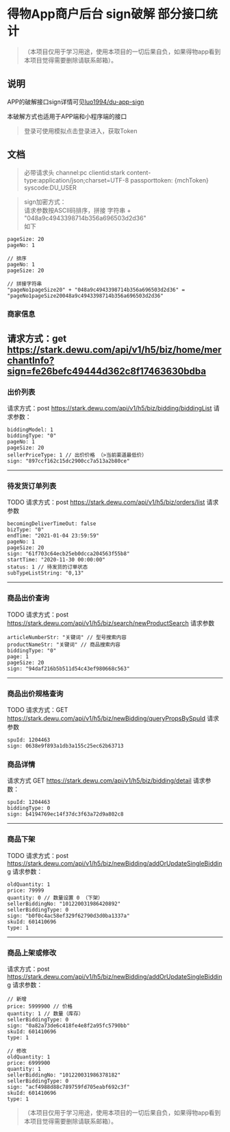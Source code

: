 # 得物App商户后台 sign破解 部分接口统计

>（本项目仅用于学习用途，使用本项目的一切后果自负，如果得物app看到本项目觉得需要删除请联系邮箱）。

## 说明
APP的破解接口sign详情可见[luo1994/du-app-sign](https://github.com/luo1994/du-app-sign)

本破解方式也适用于APP端和小程序端的接口

> 登录可使用模拟点击登录进入，获取Token
## 文档

 > 必带请求头
channel:pc
clientid:stark
content-type:application/json;charset=UTF-8
passporttoken: {mchToken}
syscode:DU_USER

> sign加密方式：<br/> 请求参数按ASCII码排序，拼接 字符串 + "048a9c4943398714b356a696503d2d36" <br/>如下

```
pageSize: 20
pageNo: 1

// 排序
pageNo: 1
pageSize: 20

// 拼接字符串
"pageNo1pageSize20" + "048a9c4943398714b356a696503d2d36" = "pageNo1pageSize20048a9c4943398714b356a696503d2d36"
```

### 商家信息
请求方式：get
https://stark.dewu.com/api/v1/h5/biz/home/merchantInfo?sign=fe26befc49444d362c8f17463630bdba
---
### 出价列表
请求方式：post
https://stark.dewu.com/api/v1/h5/biz/bidding/biddingList
请求参数：
```
biddingModel: 1
biddingType: "0"
pageNo: 1
pageSize: 20
sellerPriceType: 1 // 出价价格 （>当前渠道最低价）
sign: "897ccf162c15dc2900cc7a513a2b80ce"
```
---
### 待发货订单列表
TODO
请求方式：post
https://stark.dewu.com/api/v1/h5/biz/orders/list
请求参数
```
becomingDeliverTimeOut: false
bizType: "0"
endTime: "2021-01-04 23:59:59"
pageNo: 1
pageSize: 20
sign: "61f703c64ecb25eb0dcca204563f55b8"
startTime: "2020-11-30 00:00:00"
status: 1 // 待发货的订单状态
subTypeListString: "0,13"
```
---
### 商品出价查询
TODO
请求方式：post
https://stark.dewu.com/api/v1/h5/biz/search/newProductSearch
请求参数
```
articleNumberStr: "关键词" // 型号搜索内容
productNameStr: "关键词" // 商品搜索内容
biddingType: "0"
page: 1
pageSize: 20
sign: "94daf216b5b511d54c43ef980668c563"
```
---
### 商品出价规格查询
TODO
请求方式：GET
https://stark.dewu.com/api/v1/h5/biz/newBidding/queryPropsBySpuId
请求参数
```
spuId: 1204463
sign: 0638e9f893a1db3a155c25ec62b63713
```
### 商品详情
请求方式 GET
https://stark.dewu.com/api/v1/h5/biz/bidding/detail
请求参数：
```
spuId: 1204463
biddingType: 0
sign: b4194769ec14f37dc3f63a72d9a802c8
```
---
### 商品下架
TODO
请求方式：post
https://stark.dewu.com/api/v1/h5/biz/newBidding/addOrUpdateSingleBidding
请求参数：
```
oldQuantity: 1
price: 79999
quantity: 0 // 数量设置 0 （下架）
sellerBiddingNo: "101220031986420892"
sellerBiddingType: 0
sign: "b0f0c4ac58ef329f62790d3d0ba1337a"
skuId: 601410696
type: 1
```
---
### 商品上架或修改
请求方式：post
https://stark.dewu.com/api/v1/h5/biz/newBidding/addOrUpdateSingleBidding
请求参数：
```
// 新增
price: 5999900 // 价格
quantity: 1 // 数量（库存）
sellerBiddingType: 0
sign: "0a82a73de6c418fe4e8f2a95fc5790bb"
skuId: 601410696
type: 1

// 修改
oldQuantity: 1
price: 6999900
quantity: 1
sellerBiddingNo: "101220031986378182"
sellerBiddingType: 0
sign: "acf4988d88c789759fd705eabf692c3f"
skuId: 601410696
type: 1
```

>（本项目仅用于学习用途，使用本项目的一切后果自负，如果得物app看到本项目觉得需要删除请联系邮箱）。